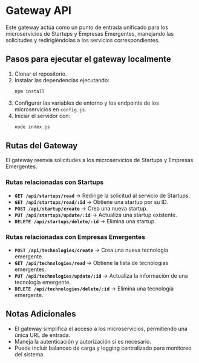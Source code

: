 # Gateway API

Este gateway actúa como un punto de entrada unificado para los microservicios de Startups y Empresas Emergentes, manejando las solicitudes y redirigiéndolas a los servicios correspondientes.

## Pasos para ejecutar el gateway localmente

1. Clonar el repositorio.
2. Instalar las dependencias ejecutando:
   ```sh
   npm install
   ```
3. Configurar las variables de entorno y los endpoints de los microservicios en `config.js`.
4. Iniciar el servidor con:
   ```sh
   node index.js
   ```

## Rutas del Gateway

El gateway reenvía solicitudes a los microservicios de Startups y Empresas Emergentes.

### Rutas relacionadas con Startups

- **`GET /api/startups/read`** → Redirige la solicitud al servicio de Startups.
- **`GET /api/startups/read/:id`** → Obtiene una startup por su ID.
- **`POST /api/startup/create`** → Crea una nueva startup.
- **`PUT /api/startups/update/:id`** → Actualiza una startup existente.
- **`DELETE /api/startups/delete/:id`** → Elimina una startup.

### Rutas relacionadas con Empresas Emergentes

- **`POST /api/technologies/create`** → Crea una nueva tecnología emergente.
- **`GET /api/technologies/read`** → Obtiene la lista de tecnologías emergentes.
- **`PUT /api/technologies/update/:id`** → Actualiza la información de una tecnología emergente.
- **`DELETE /api/technologies/delete/:id`** → Elimina una tecnología emergente.

## Notas Adicionales

- El gateway simplifica el acceso a los microservicios, permitiendo una única URL de entrada.
- Maneja la autenticación y autorización si es necesario.
- Puede incluir balanceo de carga y logging centralizado para monitoreo del sistema.

